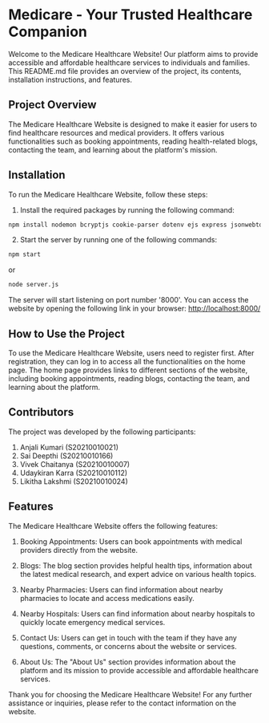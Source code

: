 
# Medicare - Your Trusted Healthcare Companion

Welcome to the Medicare Healthcare Website! Our platform aims to provide accessible and affordable healthcare services to individuals and families. This README.md file provides an overview of the project, its contents, installation instructions, and features.

## Project Overview

The Medicare Healthcare Website is designed to make it easier for users to find healthcare resources and medical providers. It offers various functionalities such as booking appointments, reading health-related blogs, contacting the team, and learning about the platform's mission.

## Installation

To run the Medicare Healthcare Website, follow these steps:

1. Install the required packages by running the following command:

```bash
npm install nodemon bcryptjs cookie-parser dotenv ejs express jsonwebtoken mongoose mongodb@5 validator slugify morgan
```

2. Start the server by running one of the following commands:

```bash
npm start
```
or
```bash
node server.js
```

The server will start listening on port number '8000'. You can access the website by opening the following link in your browser: [http://localhost:8000/](http://localhost:8000/)

## How to Use the Project

To use the Medicare Healthcare Website, users need to register first. After registration, they can log in to access all the functionalities on the home page. The home page provides links to different sections of the website, including booking appointments, reading blogs, contacting the team, and learning about the platform.

## Contributors

The project was developed by the following participants:

1. Anjali Kumari (S20210010021)
2. Sai Deepthi (S20210010166)
3. Vivek Chaitanya (S20210010007)
4. Udaykiran Karra (S20210010112)
5. Likitha Lakshmi (S20210010024)

## Features

The Medicare Healthcare Website offers the following features:

1. Booking Appointments: Users can book appointments with medical providers directly from the website.

2. Blogs: The blog section provides helpful health tips, information about the latest medical research, and expert advice on various health topics.

3. Nearby Pharmacies: Users can find information about nearby pharmacies to locate and access medications easily.

4. Nearby Hospitals: Users can find information about nearby hospitals to quickly locate emergency medical services.

5. Contact Us: Users can get in touch with the team if they have any questions, comments, or concerns about the website or services.

6. About Us: The "About Us" section provides information about the platform and its mission to provide accessible and affordable healthcare services.

Thank you for choosing the Medicare Healthcare Website! For any further assistance or inquiries, please refer to the contact information on the website.
